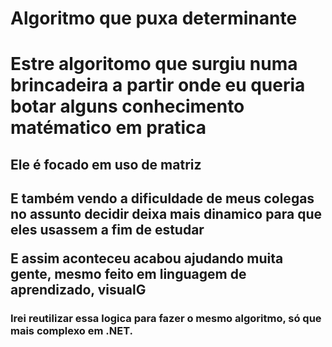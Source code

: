 <h1>Algoritmo que puxa determinante<h1>
<p>Estre algoritomo que surgiu numa brincadeira a partir onde eu queria botar alguns conhecimento matématico em pratica<p>
<h2>Ele é focado em uso de matriz<h2>
<p>E também vendo a dificuldade de meus colegas no assunto decidir deixa mais dinamico para que eles usassem a fim de estudar<p>
<p> E assim aconteceu acabou ajudando muita gente, mesmo feito em linguagem de aprendizado, visualG<p>
<h3>Irei reutilizar essa logica para fazer o mesmo algoritmo, só que mais complexo em .NET.<h3>
